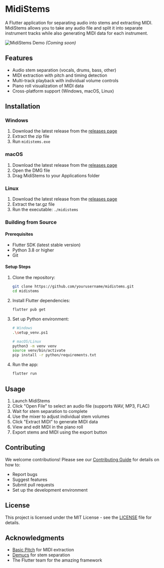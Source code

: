 # MidiStems

A Flutter application for separating audio into stems and extracting MIDI. MidiStems allows you to take any audio file and split it into separate instrument tracks while also generating MIDI data for each instrument.

![MidiStems Demo](docs/images/demo.png) *(Coming soon)*

## Features

- Audio stem separation (vocals, drums, bass, other)
- MIDI extraction with pitch and timing detection
- Multi-track playback with individual volume controls
- Piano roll visualization of MIDI data
- Cross-platform support (Windows, macOS, Linux)

## Installation

### Windows
1. Download the latest release from the [releases page](../../releases)
2. Extract the zip file
3. Run `midistems.exe`

### macOS
1. Download the latest release from the [releases page](../../releases)
2. Open the DMG file
3. Drag MidiStems to your Applications folder

### Linux
1. Download the latest release from the [releases page](../../releases)
2. Extract the tar.gz file
3. Run the executable: `./midistems`

### Building from Source

#### Prerequisites

- Flutter SDK (latest stable version)
- Python 3.8 or higher
- Git

#### Setup Steps

1. Clone the repository:
   ```bash
   git clone https://github.com/yourusername/midistems.git
   cd midistems
   ```

2. Install Flutter dependencies:
   ```bash
   flutter pub get
   ```

3. Set up Python environment:
   ```bash
   # Windows
   .\setup_venv.ps1

   # macOS/Linux
   python3 -m venv venv
   source venv/bin/activate
   pip install -r python/requirements.txt
   ```

4. Run the app:
   ```bash
   flutter run
   ```

## Usage

1. Launch MidiStems
2. Click "Open File" to select an audio file (supports WAV, MP3, FLAC)
3. Wait for stem separation to complete
4. Use the mixer to adjust individual stem volumes
5. Click "Extract MIDI" to generate MIDI data
6. View and edit MIDI in the piano roll
7. Export stems and MIDI using the export button

## Contributing

We welcome contributions! Please see our [Contributing Guide](CONTRIBUTING.md) for details on how to:
- Report bugs
- Suggest features
- Submit pull requests
- Set up the development environment

## License

This project is licensed under the MIT License - see the [LICENSE](LICENSE) file for details.

## Acknowledgments

- [Basic Pitch](https://github.com/spotify/basic-pitch) for MIDI extraction
- [Demucs](https://github.com/facebookresearch/demucs) for stem separation
- The Flutter team for the amazing framework
